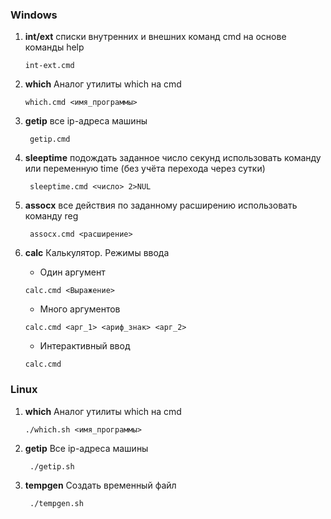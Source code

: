 ### Windows
1.  **int/ext**
списки внутренних и внешних команд cmd на основе команды help
        
        int-ext.cmd

2.  **which**
Аналог утилиты which на cmd
        
        which.cmd <имя_программы>

3.  **getip**
все ip-адреса машины
         
         getip.cmd


4.  **sleeptime**
подождать заданное число секунд использовать команду или переменную time (без учёта перехода через сутки)
         
         sleeptime.cmd <число> 2>NUL

5. **assocx**
все действия по заданному расширению использовать команду reg

        assocx.cmd <расширение>
        
6. **calc**
Калькулятор.
Режимы ввода
	* Один аргумент
    
    `calc.cmd <Выражение>`
    * Много аргументов
    
    `calc.cmd <арг_1> <ариф_знак> <арг_2>`
    * Интерактивный ввод
    
    `calc.cmd`
        
### Linux
1.  **which**
Аналог утилиты which на cmd
        
        ./which.sh <имя_программы>

2.  **getip**
Все ip-адреса машины
         
         ./getip.sh

3. **tempgen**
Создать временный файл

		./tempgen.sh